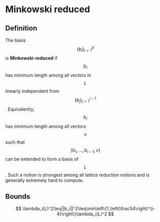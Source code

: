 # Minkowski reduced

## Definition

The basis$$\left\{b_i\right\}_{i=1}^d$$ is **Minkowski-reduced** if $$b_i$$has minimum length among all vectors in $$L$$ linearly independent from$$\left\{b_j\right\}_{j=1}^{i-1}$$. Equivalently, $$b_i$$has minimum length among all vectors $$v$$such that $$\left\{b_1,\dots,b_{i-1},v\right\}$$can be extended to form a basis of$$L$$. Such a notion is strongest among all lattice reduction notions and is generally extremely hard to compute.

## Bounds

$$
\lambda_i(L)^2\leq||b_i||^2\leq\min\left\{1,\left(\frac54\right)^{i-4}\right\}\lambda_i(L)^2
$$





